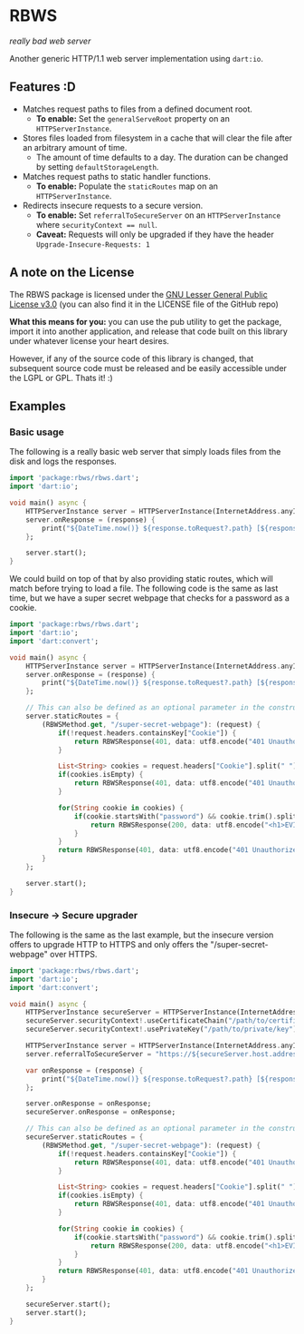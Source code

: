 # RBWS

*really bad web server*

Another generic HTTP/1.1 web server implementation using ```dart:io```.

## Features :D

- Matches request paths to files from a defined document root.
    - **To enable:** Set the ```generalServeRoot``` property on an ```HTTPServerInstance```.
- Stores files loaded from filesystem in a cache that will clear the file after an arbitrary amount of time.
    - The amount of time defaults to a day. The duration can be changed by setting ```defaultStorageLength```.
- Matches request paths to static handler functions.
    - **To enable:** Populate the ```staticRoutes``` map on an ```HTTPServerInstance```.
- Redirects insecure requests to a secure version.
    - **To enable:** Set ```referralToSecureServer``` on an ```HTTPServerInstance``` where ```securityContext == null```.
    - **Caveat:** Requests will only be upgraded if they have the header ```Upgrade-Insecure-Requests: 1```

## A note on the License

The RBWS package is licensed under the [GNU Lesser General Public License v3.0](https://www.gnu.org/licenses/lgpl-3.0.txt) (you can also find it in the LICENSE file of the GitHub repo)

**What this means for you:** you can use the pub utility to get the package, import it into another application, and release that code built on this library under whatever license your heart desires.

However, if any of the source code of this library is changed, that subsequent source code must be released and be easily accessible under the LGPL or GPL. Thats it! :)

## Examples

### Basic usage

The following is a really basic web server that simply loads files from the disk and logs the responses.

```dart
import 'package:rbws/rbws.dart';
import 'dart:io';

void main() async {
    HTTPServerInstance server = HTTPServerInstance(InternetAddress.anyIPv4, 80, generalServeRoot: "/path/to/webroot");
    server.onResponse = (response) {
        print("${DateTime.now()} ${response.toRequest?.path} [${response.status}]");
    };

    server.start();
}
```

We could build on top of that by also providing static routes, which will match before trying to load a file.
The following code is the same as last time, but we have a super secret webpage that checks for a password as a cookie.

```dart
import 'package:rbws/rbws.dart';
import 'dart:io';
import 'dart:convert';

void main() async {
    HTTPServerInstance server = HTTPServerInstance(InternetAddress.anyIPv4, 80, generalServeRoot: "/path/to/webroot");
    server.onResponse = (response) {
        print("${DateTime.now()} ${response.toRequest?.path} [${response.status}]");
    };

    // This can also be defined as an optional parameter in the constructor!
    server.staticRoutes = {
        (RBWSMethod.get, "/super-secret-webpage"): (request) {
            if(!request.headers.containsKey["Cookie"]) {
                return RBWSResponse(401, data: utf8.encode("401 Unauthorized"), headers: {"Content-Type": "text/plain"});
            }

            List<String> cookies = request.headers["Cookie"].split(" ");
            if(cookies.isEmpty) {
                return RBWSResponse(401, data: utf8.encode("401 Unauthorized"), headers: {"Content-Type": "text/plain"});
            }

            for(String cookie in cookies) {
                if(cookie.startsWith("password") && cookie.trim().split("=").last == "ImNotTheFBI") {
                    return RBWSResponse(200, data: utf8.encode("<h1>EVIDENCE:</h1><img src='evidence.jpeg' />"), headers: {"Content-Type": "text/html"});
                }
            }
            return RBWSResponse(401, data: utf8.encode("401 Unauthorized"), headers: {"Content-Type": "text/plain"});
        }
    };

    server.start();
}
```

### Insecure -> Secure upgrader

The following is the same as the last example, but the insecure version offers to upgrade HTTP to HTTPS and only offers the "/super-secret-webpage" over HTTPS.

```dart
import 'package:rbws/rbws.dart';
import 'dart:io';
import 'dart:convert';

void main() async {
    HTTPServerInstance secureServer = HTTPServerInstance(InternetAddress.anyIPv4, 443, generalServeRoot: "/path/to/webroot", securityContext: SecurityContext.defaultContext);
    secureServer.securityContext!.useCertificateChain("/path/to/certificate");
    secureServer.securityContext!.usePrivateKey("/path/to/private/key");

    HTTPServerInstance server = HTTPServerInstance(InternetAddress.anyIPv4, 80, generalServeRoot: "/path/to/webroot");  
    server.referralToSecureServer = "https://${secureServer.host.address}:${secureServer.port}"; // This will trigger Upgrade-Insecure-Requests: 1

    var onResponse = (response) {
        print("${DateTime.now()} ${response.toRequest?.path} [${response.status}]");
    };

    server.onResponse = onResponse;
    secureServer.onResponse = onResponse;

    // This can also be defined as an optional parameter in the constructor!
    secureServer.staticRoutes = {
        (RBWSMethod.get, "/super-secret-webpage"): (request) {
            if(!request.headers.containsKey["Cookie"]) {
                return RBWSResponse(401, data: utf8.encode("401 Unauthorized"), headers: {"Content-Type": "text/plain"});
            }

            List<String> cookies = request.headers["Cookie"].split(" ");
            if(cookies.isEmpty) {
                return RBWSResponse(401, data: utf8.encode("401 Unauthorized"), headers: {"Content-Type": "text/plain"});
            }

            for(String cookie in cookies) {
                if(cookie.startsWith("password") && cookie.trim().split("=").last == "ImNotTheFBI") {
                    return RBWSResponse(200, data: utf8.encode("<h1>EVIDENCE:</h1><img src='evidence.jpeg' />"), headers: {"Content-Type": "text/html"});
                }
            }
            return RBWSResponse(401, data: utf8.encode("401 Unauthorized"), headers: {"Content-Type": "text/plain"});
        }
    };

    secureServer.start();
    server.start();
}
```
